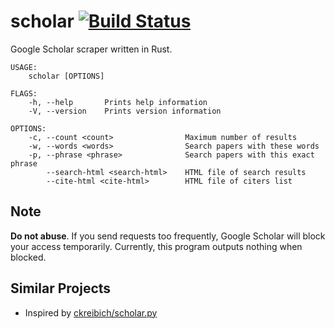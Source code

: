 scholar [![Build Status](https://travis-ci.org/ordovicia/scholar.svg?branch=master)](https://travis-ci.org/ordovicia/scholar)
=======

Google Scholar scraper written in Rust.

```
USAGE:
    scholar [OPTIONS]

FLAGS:
    -h, --help       Prints help information
    -V, --version    Prints version information

OPTIONS:
    -c, --count <count>                Maximum number of results
    -w, --words <words>                Search papers with these words
    -p, --phrase <phrase>              Search papers with this exact phrase
        --search-html <search-html>    HTML file of search results
        --cite-html <cite-html>        HTML file of citers list
```

## Note

**Do not abuse**.
If you send requests too frequently, Google Scholar will block your access temporarily.
Currently, this program outputs nothing when blocked.

## Similar Projects

* Inspired by [ckreibich/scholar.py](https://github.com/ckreibich/scholar.py)
